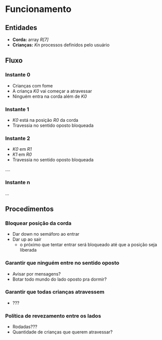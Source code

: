# Funcionamento

## Entidades

* **Corda:** array *R[7]*
* **Crianças:** *Kn* processos definidos pelo usuário

## Fluxo

### Instante 0
* Crianças com fome
* A criança *K0* vai começar a atravessar
* Ninguém entra na corda além de *K0*

### Instante 1
* *K0* está na posição *R0* da corda
* Travessia no sentido oposto bloqueada

### Instante 2
* *K0* em *R1*
* *K1* em *R0*
* Travessia no sentido oposto bloqueada

....

### Instante n
...

## Procedimentos

### Bloquear posição da corda
* Dar down no semáforo ao entrar
* Dar up ao sair
	* o próximo que tentar entrar será bloqueado até que a posição seja liberada

### Garantir que ninguém entre no sentido oposto
* Avisar por mensagens?
* Botar todo mundo do lado oposto pra dormir?

### Garantir que todas crianças atravessem 
* ???

### Política de revezamento entre os lados
* Rodadas???
* Quantidade de crianças que querem atravessar?
